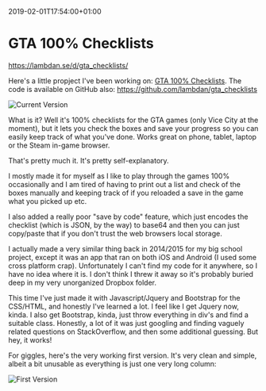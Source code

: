 2019-02-01T17:54:00+01:00
# GTA 100% Checklists
https://lambdan.se/d/gta_checklists/

Here's a little propject I've been working on: [GTA 100% Checklists](https://lambdan.se/d/gta_checklists/). The code is available on GitHub also: https://github.com/lambdan/gta_checklists

![Current Version](https://lambdan.se/img/blogpics2019/chrome_2019-02-01_18-03-22.png)

What is it? Well it's 100% checklists for the GTA games (only Vice City at the moment), but it lets you check the boxes and save your progress so you can easily keep track of what you've done.
Works great on phone, tablet, laptop or the Steam in-game browser.

That's pretty much it. It's pretty self-explanatory.

I mostly made it for myself as I like to play through the games 100% occasionally and I am tired of having to print out a list and check of the boxes manually and keeping track of if you reloaded a save in the game what you picked up etc.

I also added a really poor "save by code" feature, which just encodes the checklist (which is JSON, by the way) to base64 and then you can just copy/paste that if you don't trust the web browsers local storage.

I actually made a very similar thing back in 2014/2015 for my big school project, except it was an app that ran on both iOS and Android (I used some cross platform crap). 
Unfortunately I can't find my code for it anywhere, so I have no idea where it is. I don't think I threw it away so it's probably buried deep in my very unorganized Dropbox folder.

This time I've just made it with Javascript/Jquery and Bootstrap for the CSS/HTML, and honestly I've learned a lot. I feel like I get Jquery now, kinda. 
I also get Bootstrap, kinda, just throw everything in div's and find a suitable class.
Honestly, a lot of it was just googling and finding vaguely related questions on StackOverflow, and then some additional guessing. But hey, it works!

For giggles, here's the very working first version. It's very clean and simple, albeit a bit unusable as everything is just one very long column:

![First Version](https://lambdan.se/img/blogpics2019/chrome_2019-02-01_18-04-01.png)